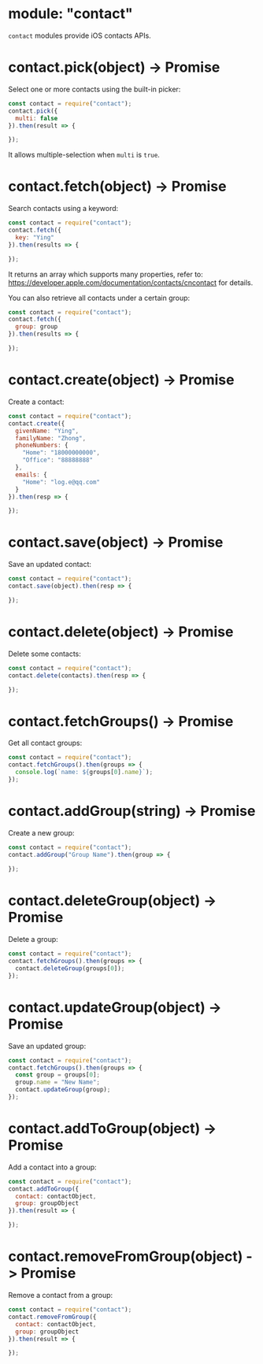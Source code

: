 # module: "contact"

`contact` modules provide iOS contacts APIs.

# contact.pick(object) -> Promise

Select one or more contacts using the built-in picker:

```js
const contact = require("contact");
contact.pick({
  multi: false
}).then(result => {

});
```

It allows multiple-selection when `multi` is `true`.

# contact.fetch(object) -> Promise

Search contacts using a keyword:

```js
const contact = require("contact");
contact.fetch({
  key: "Ying"
}).then(results => {

});
```

It returns an array which supports many properties, refer to: https://developer.apple.com/documentation/contacts/cncontact for details.

You can also retrieve all contacts under a certain group:

```js
const contact = require("contact");
contact.fetch({
  group: group
}).then(results => {

});
```

# contact.create(object) -> Promise

Create a contact:

```js
const contact = require("contact");
contact.create({
  givenName: "Ying",
  familyName: "Zhong",
  phoneNumbers: {
    "Home": "18000000000",
    "Office": "88888888"
  },
  emails: {
    "Home": "log.e@qq.com"
  }
}).then(resp => {

});
```

# contact.save(object) -> Promise

Save an updated contact:

```js
const contact = require("contact");
contact.save(object).then(resp => {

});
```

# contact.delete(object) -> Promise

Delete some contacts:

```js
const contact = require("contact");
contact.delete(contacts).then(resp => {

});
```

# contact.fetchGroups() -> Promise

Get all contact groups:

```js
const contact = require("contact");
contact.fetchGroups().then(groups => {
  console.log(`name: ${groups[0].name}`);
});
```

# contact.addGroup(string) -> Promise

Create a new group:

```js
const contact = require("contact");
contact.addGroup("Group Name").then(group => {
  
});
```

# contact.deleteGroup(object) -> Promise

Delete a group:

```js
const contact = require("contact");
contact.fetchGroups().then(groups => {
  contact.deleteGroup(groups[0]);
});
```

# contact.updateGroup(object) -> Promise

Save an updated group:

```js
const contact = require("contact");
contact.fetchGroups().then(groups => {
  const group = groups[0];
  group.name = "New Name";
  contact.updateGroup(group);
});
```

# contact.addToGroup(object) -> Promise

Add a contact into a group:

```js
const contact = require("contact");
contact.addToGroup({
  contact: contactObject,
  group: groupObject
}).then(result => {

});
```

# contact.removeFromGroup(object) -> Promise

Remove a contact from a group:

```js
const contact = require("contact");
contact.removeFromGroup({
  contact: contactObject,
  group: groupObject
}).then(result => {

});
```